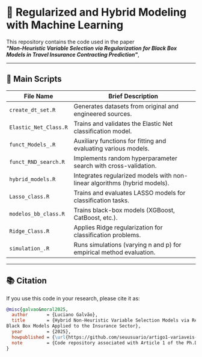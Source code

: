 # 📘 Regularized and Hybrid Modeling with Machine Learning

This repository contains the code used in the paper  
**_"Non-Heuristic Variable Selection via Regularization for Black Box Models in Travel Insurance Contracting Prediction"_**,  

---

## 📁 Main Scripts

| File Name             | Brief Description |
|-----------------------|-------------------|
| `create_dt_set.R`     | Generates datasets from original and engineered sources. |
| `Elastic_Net_Class.R` | Trains and validates the Elastic Net classification model. |
| `funct_Models_.R`     | Auxiliary functions for fitting and evaluating various models. |
| `funct_RND_search.R`  | Implements random hyperparameter search with cross-validation. |
| `hybrid_models.R`     | Integrates regularized models with non-linear algorithms (hybrid models). |
| `Lasso_class.R`       | Trains and evaluates LASSO models for classification tasks. |
| `modelos_bb_class.R`  | Trains black-box models (XGBoost, CatBoost, etc.). |
| `Ridge_Class.R`       | Applies Ridge regularization for classification problems. |
| `simulation_.R`       | Runs simulations (varying n and p) for empirical method evaluation. |

---

## 📚 Citation

If you use this code in your research, please cite it as:

```bibtex
@misc{galvao&moral2025,
  author       = {Luciano Galvão},
  title        = {Hybrid Non-Heuristic Variable Selection Models via Regularization for
Black Box Models Applied to the Insurance Sector},
  year         = {2025},
  howpublished = {\url{https://github.com/seuusuario/artigo1-variaveis-blackbox}},
  note         = {Code repository associated with Article 1 of the Ph.D. thesis.}
}

